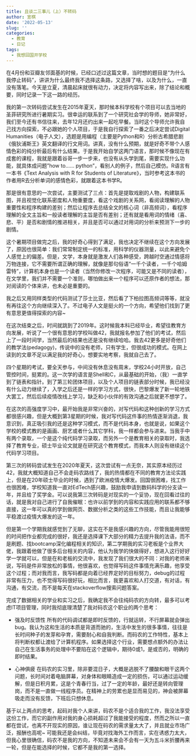 ```yaml
---
title: 且谈二三事儿（上）不转码
author: 宣棋
date: '2022-05-13'
slug: ''
categories:
  - 教育
  - 日记
tags:
  - 我想回国开学校
---
```

在4月份和豆瓣友邻面基的时候，已经口述过这篇文章，当时想的题目是“为什么我停止转码”，讲讲为什么最终我不选择这条路，又选择了啥，以及为什么，一直没有落笔。今天是立夏，清晨起床就很有动力，决定将内容写出来，除了结论和概要，同时记录一下这一路的经历。

我的第一次转码尝试发生在2015年夏天，那时候本科学校有个项目可以去当地的圣菲研究所进行暑期实习。很幸运的联系到了一个研究社会学的导师，她非常好，我们至今还有书信往来，去年12月还约出来一起吃早餐。当时这个导师允许我自己找方向探索，不必跟她的个人项目，于是我自行探索了一番之后决定尝试Digital Humanities（电子人文），选题是用编程（主要是Python和R）分析古希腊悲剧《俄狄浦斯王》英文翻译的行文用词。讲真，没有什么预期，就是好奇不带个人感情色彩的纯分析最后有什么结果。于是我开始自学这两门语言，那时候不像现在有成套的课程，我就是跟着谷哥一步一步来，也没有从头学到尾，需要实现什么功能，就具体成问题”how to…… python”，看别人的例子，然后自己模仿。R语言有一本书《Text Analysis with R for Students of Literature》，当时参考这本书的作者用R去分析单词的感情色彩，就跟着这本书学R。

那是很有意思的一次尝试，主要测试了三点：首先是提取戏剧的人物，构建联系图，并且视觉化联系密度和人物重要度，看这个戏剧的关系网，看阅读理解的人物重要性和程序构建的差别；然后让程序去总结全文的核心词（非高频词），看程序理解的全文主旨和一般读者理解的主旨是否有差别；还有就是看用词的情绪（喜、悲、平）是否和剧情的推进相关，并且是否可以通过对用词的分析来预测下一步的剧情。

这个暑期项目做完之后，我的好奇心得到了满足，我也决定不继续在这个方向发展了，原因也很简单：我们常常制定统一的标准，用科学的仪器测量，以此来避免个人感觉上的偏差。但是，文学，本身就是激发人们各种感受，跨越时空通过情感将万物连接，它不需要所谓正确的理解，就像是那句俗语“一千个读者，一千个哈姆雷特”，计算机本身也是一个读者（当然你修改一次程序，可能又是不同的读者），在文学里，我们并不需要一个准则，哪怕做出来一个程序可以还原作者的想法，那对阅读的个体来讲，也未必是重要的。

我之后又用同样类型的代码测试了莎士比亚，然后看了下柏拉图高频词等等，就没有再往这个方向继续深入了。不过电子人文是挺火的一个方向，希望他们找到了更有意思更值得探索的内容~

在这次结束之后，时间就跳到了2019年。这时候我本科已经毕业，希望往教育方向发展，听说了一个很有意思的学校叫做42，我就报名参加了他们的考试，然后上了一段时间学，当然最后的结果也还是没有继续哈哈。我去42更多是好奇他们的教学法(pedagogy)，传说中的没有老师，只有学生，但很成功的模式。在网上读到的文章不足以满足我的好奇心，想要实地考察，我就自己去了。

四个星期的考试，要全天参与，中间没有休息没有周末，学校24小时开放，自己管控时间，挺累的。这一次学的语言是Shell和C，从最基础的开始，（我）一直学到了链表和指针。到了第三轮团体项目，以及个人项目的链表部分时候，我已经没有什么动力继续了，入学之后还是一样的学习方式，很快，巴黎爆发了新一轮地铁大罢工，然后后续疫情改线上学习，缺乏和小伙伴的有效沟通之后就更不想学了。

在这次的高强度学习中，最开始我是非常兴奋的，对写代码和这种创新的学习方式都很感兴趣，但是大概到第3星期的时候，我对写代码这件事的热情逐渐消退，我意识到，真正吸引我的还是这种学习模式，而不是代码本身，也就是说，如果这个学校的模式教的是画画、厨艺或者什么其它学科，我一样都会参与进来。当我手中有两个录取，一个是这个纯代码学习录取，而另外一个是教育相关的录取时，我选择了教育专业，硕士毕业论文就是在研究这个教育模式，而我本人则没有继续这个代码学习项目。

第三次的转码尝试发生在2020年夏天，这次尝试有一点无奈，其实原本经历过42，我就大概知道自己不会走码农路线了，我的热情都在不同的教育方法论实践上，但是在20年硕士毕业的时候，遇到了欧洲疫情大爆发。回国很困难，找工作也很困难，学校知道我一直对EdTech感兴趣，鼓励我申请到数码科学的分支读一年，并且给了奖学金。可以说我第三次转码是对现实的一个妥协，现在回看过往的话，就是我对自己进行了自我催眠：也许以前学到的内容和实践应用的联系都不够直接，这一年可以真的学到做网页、数据分析之类的这些工作技能，而且让我能够平稳渡过疫情大爆发的这一年。

但是第一个学期我就感觉到了无聊，这实在不是我感兴趣的方向，尽管我能用很短的时间把作业都完成的很好，我还是选择课下大部分的精力去提升我的法语，而不是刷题、找bootcamp深化编程相关的知识，第二学期我的实习老板是个业界大佬，我跟着他做了很多后台相关的内容，他认为我学的快做得好，想进入这行好好学一学就可以，但是在和老板的交流中，我发现了我们很大的不同：对我的老师来说，写码是件非常放松的事情，他很喜欢，也觉得写码这件事情充满乐趣，他享受这个过程；而对我而言，我写码都是向着已经界定好的目标努力，debug的过程非常有压力，也不觉得写码很好玩，相比而言，我更喜欢和人打交道，有对话，有沟通，有交流，而不是每天在stackoverflow搜索问题答案。

完成了数据相关的学业和实习之后，我确定我不会往纯码农的方向转，最多可以考虑IT项目管理，同时我彻底理清楚了我对码农这个职业的两个思考：
- 强及时反馈性
所有的代码调试都是即时反馈的，行就运转，不行屏幕就会弹出bug。我认为这和生活的本质是背道而驰的，生活中发生的很多事情，往往是长时间种子的发芽和孕育，需要耐心和自我判断。而码农的工作特性，基本上将判断权都让渡给了计算机程序。如果选择这个行业，需要想点额外的办法让自己在生活事务的处理中不要陷在这个逻辑中，期待0或1，是或否的，明确的即时结果。

- 心神俱疲
在码农的实习里，除非要混日子，大概是逃脱不了腰酸和眼干这两个问题，长时间对着电脑屏幕，对身体和眼睛造成一定的损伤，可以通过运动缓解，但是日积月累，这是个青春行当，过了一定的年龄，最好还是转向管理岗，而不是一直做一线程序员。在精神上的劳累也是显而易见的，神会被屏幕吸走而没有反馈，下班后只想休息。

基于以上两点的思考，起码对我个人来讲，码农不是个适合我的工作，我没法享受这份工作，而它的副作用对我的身心损耗超过了我能接受的程度，然而之所以一直都在尝试，也离不开现实的原因，谁让现在码农的需求量太大了，并且就业市场广泛，报酬也高呢~ 可能我还是会纠结，毕竟对找海外工作而言，实在诱惑力太大，但我心里很确信，码农不是我的方向，不知道未来会不会有一天为五斗米折腰再来一轮，但是在能选择的时候，它都不是我的第一选择。
